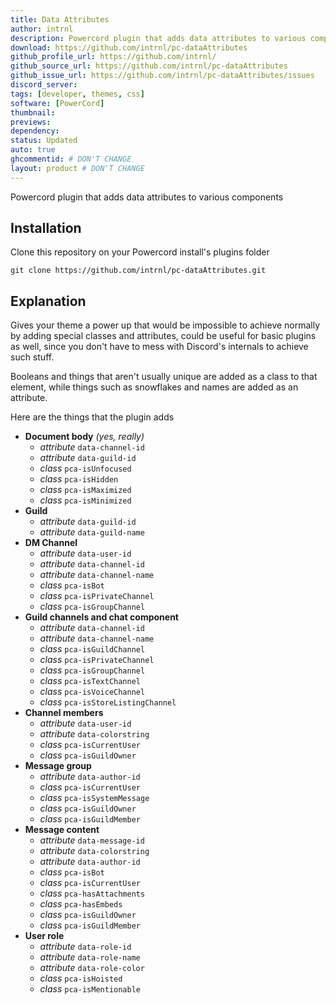 ```yaml
---
title: Data Attributes
author: intrnl
description: Powercord plugin that adds data attributes to various components
download: https://github.com/intrnl/pc-dataAttributes
github_profile_url: https://github.com/intrnl/
github_source_url: https://github.com/intrnl/pc-dataAttributes
github_issue_url: https://github.com/intrnl/pc-dataAttributes/issues
discord_server:
tags: [developer, themes, css]
software: [PowerCord]
thumbnail:
previews:
dependency:
status: Updated
auto: true
ghcommentid: # DON'T CHANGE
layout: product # DON'T CHANGE
---
```

Powercord plugin that adds data attributes to various components

## Installation

Clone this repository on your Powercord install's plugins folder

```
git clone https://github.com/intrnl/pc-dataAttributes.git
```

## Explanation

Gives your theme a power up that would be impossible to achieve normally by adding special classes and attributes, could be useful for basic plugins as well, since you don't have to mess with Discord's internals to achieve such stuff.

Booleans and things that aren't usually unique are added as a class to that element, while things such as snowflakes and names are added as an attribute.

Here are the things that the plugin adds

- **Document body** _(yes, really)_
  - _attribute_ `data-channel-id`
  - _attribute_ `data-guild-id`
  - _class_ `pca-isUnfocused`
  - _class_ `pca-isHidden`
  - _class_ `pca-isMaximized`
  - _class_ `pca-isMinimized`
- **Guild**
  - _attribute_ `data-guild-id`
  - _attribute_ `data-guild-name`
- **DM Channel**
  - _attribute_ `data-user-id`
  - _attribute_ `data-channel-id`
  - _attribute_ `data-channel-name`
  - _class_ `pca-isBot`
  - _class_ `pca-isPrivateChannel`
  - _class_ `pca-isGroupChannel`
- **Guild channels and chat component**
  - _attribute_ `data-channel-id`
  - _attribute_ `data-channel-name`
  - _class_ `pca-isGuildChannel`
  - _class_ `pca-isPrivateChannel`
  - _class_ `pca-isGroupChannel`
  - _class_ `pca-isTextChannel`
  - _class_ `pca-isVoiceChannel`
  - _class_ `pca-isStoreListingChannel`
- **Channel members**
  - _attribute_ `data-user-id`
  - _attribute_ `data-colorstring`
  - _class_ `pca-isCurrentUser`
  - _class_ `pca-isGuildOwner`
- **Message group**
  - _attribute_ `data-author-id`
  - _class_ `pca-isCurrentUser`
  - _class_ `pca-isSystemMessage`
  - _class_ `pca-isGuildOwner`
  - _class_ `pca-isGuildMember`
- **Message content**
  - _attribute_ `data-message-id`
  - _attribute_ `data-colorstring`
  - _attribute_ `data-author-id`
  - _class_ `pca-isBot`
  - _class_ `pca-isCurrentUser`
  - _class_ `pca-hasAttachments`
  - _class_ `pca-hasEmbeds`
  - _class_ `pca-isGuildOwner`
  - _class_ `pca-isGuildMember`
- **User role**
  - _attribute_ `data-role-id`
  - _attribute_ `data-role-name`
  - _attribute_ `data-role-color`
  - _class_ `pca-isHoisted`
  - _class_ `pca-isMentionable`